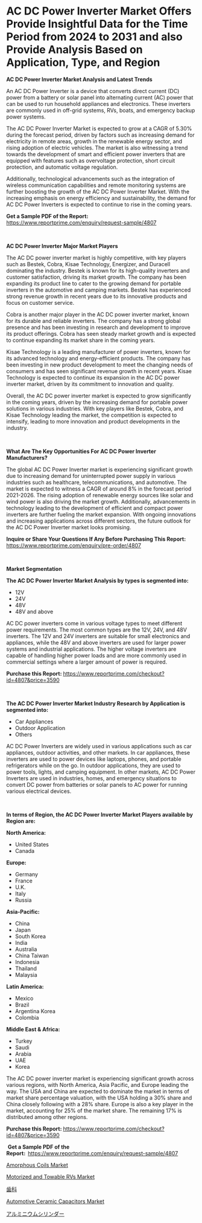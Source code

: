 <p><h1>AC DC Power Inverter Market Offers Provide Insightful Data for the Time Period from 2024 to 2031 and also Provide Analysis Based on Application, Type, and Region</h1></p><p><strong>AC DC Power Inverter Market Analysis and Latest Trends</strong></p>
<p><p>An AC DC Power Inverter is a device that converts direct current (DC) power from a battery or solar panel into alternating current (AC) power that can be used to run household appliances and electronics. These inverters are commonly used in off-grid systems, RVs, boats, and emergency backup power systems.</p><p>The AC DC Power Inverter Market is expected to grow at a CAGR of 5.30% during the forecast period, driven by factors such as increasing demand for electricity in remote areas, growth in the renewable energy sector, and rising adoption of electric vehicles. The market is also witnessing a trend towards the development of smart and efficient power inverters that are equipped with features such as overvoltage protection, short circuit protection, and automatic voltage regulation.</p><p>Additionally, technological advancements such as the integration of wireless communication capabilities and remote monitoring systems are further boosting the growth of the AC DC Power Inverter Market. With the increasing emphasis on energy efficiency and sustainability, the demand for AC DC Power Inverters is expected to continue to rise in the coming years.</p></p>
<p><strong>Get a Sample PDF of the Report:&nbsp;</strong> <a href="https://www.reportprime.com/enquiry/request-sample/4807">https://www.reportprime.com/enquiry/request-sample/4807</a></p>
<p>&nbsp;</p>
<p><strong>AC DC Power Inverter Major Market Players</strong></p>
<p><p>The AC DC power inverter market is highly competitive, with key players such as Bestek, Cobra, Kisae Technology, Energizer, and Duracell dominating the industry. Bestek is known for its high-quality inverters and customer satisfaction, driving its market growth. The company has been expanding its product line to cater to the growing demand for portable inverters in the automotive and camping markets. Bestek has experienced strong revenue growth in recent years due to its innovative products and focus on customer service.</p><p>Cobra is another major player in the AC DC power inverter market, known for its durable and reliable inverters. The company has a strong global presence and has been investing in research and development to improve its product offerings. Cobra has seen steady market growth and is expected to continue expanding its market share in the coming years.</p><p>Kisae Technology is a leading manufacturer of power inverters, known for its advanced technology and energy-efficient products. The company has been investing in new product development to meet the changing needs of consumers and has seen significant revenue growth in recent years. Kisae Technology is expected to continue its expansion in the AC DC power inverter market, driven by its commitment to innovation and quality.</p><p>Overall, the AC DC power inverter market is expected to grow significantly in the coming years, driven by the increasing demand for portable power solutions in various industries. With key players like Bestek, Cobra, and Kisae Technology leading the market, the competition is expected to intensify, leading to more innovation and product developments in the industry.</p></p>
<p>&nbsp;</p>
<p><strong>What Are The Key Opportunities For AC DC Power Inverter Manufacturers?</strong></p>
<p><p>The global AC DC Power Inverter market is experiencing significant growth due to increasing demand for uninterrupted power supply in various industries such as healthcare, telecommunications, and automotive. The market is expected to witness a CAGR of around 8% in the forecast period 2021-2026. The rising adoption of renewable energy sources like solar and wind power is also driving the market growth. Additionally, advancements in technology leading to the development of efficient and compact power inverters are further fueling the market expansion. With ongoing innovations and increasing applications across different sectors, the future outlook for the AC DC Power Inverter market looks promising.</p></p>
<p><strong>Inquire or Share Your Questions If Any Before Purchasing This Report:</strong> <a href="https://www.reportprime.com/enquiry/pre-order/4807">https://www.reportprime.com/enquiry/pre-order/4807</a></p>
<p>&nbsp;</p>
<p><strong>Market Segmentation</strong></p>
<p><strong>The AC DC Power Inverter Market Analysis by types is segmented into:</strong></p>
<p><ul><li>12V</li><li>24V</li><li>48V</li><li>48V and above</li></ul></p>
<p><p>AC DC power inverters come in various voltage types to meet different power requirements. The most common types are the 12V, 24V, and 48V inverters. The 12V and 24V inverters are suitable for small electronics and appliances, while the 48V and above inverters are used for larger power systems and industrial applications. The higher voltage inverters are capable of handling higher power loads and are more commonly used in commercial settings where a larger amount of power is required.</p></p>
<p><strong>Purchase this Report:&nbsp;</strong><a href="https://www.reportprime.com/checkout?id=4807&price=3590">https://www.reportprime.com/checkout?id=4807&price=3590</a></p>
<p>&nbsp;</p>
<p><strong>The AC DC Power Inverter Market Industry Research by Application is segmented into:</strong></p>
<p><ul><li>Car Appliances</li><li>Outdoor Application</li><li>Others</li></ul></p>
<p><p>AC DC Power Inverters are widely used in various applications such as car appliances, outdoor activities, and other markets. In car appliances, these inverters are used to power devices like laptops, phones, and portable refrigerators while on the go. In outdoor applications, they are used to power tools, lights, and camping equipment. In other markets, AC DC Power Inverters are used in industries, homes, and emergency situations to convert DC power from batteries or solar panels to AC power for running various electrical devices.</p></p>
<p>&nbsp;</p>
<p><strong>In terms of Region, the AC DC Power Inverter Market Players available by Region are:</strong></p>
<p>
    <p> <strong> North America: </strong>
        <ul>
            <li>United States</li>
            <li>Canada</li>
        </ul>
        </p> 
    <p> <strong> Europe: </strong>
        <ul>
            <li>Germany</li>
            <li>France</li>
            <li>U.K.</li>
            <li>Italy</li>
            <li>Russia</li>
        </ul>
        </p> 
    <p> <strong> Asia-Pacific: </strong>
        <ul>
            <li>China</li>
            <li>Japan</li>
            <li>South Korea</li>
            <li>India</li>
            <li>Australia</li>
            <li>China Taiwan</li>
            <li>Indonesia</li>
            <li>Thailand</li>
            <li>Malaysia</li>
        </ul>
        </p> 
    <p> <strong> Latin America: </strong>
        <ul>
            <li>Mexico</li>
            <li>Brazil</li>
            <li>Argentina Korea</li>
            <li>Colombia</li>
        </ul>
        </p> 
    <p> <strong> Middle East & Africa: </strong>
        <ul>
            <li>Turkey</li>
            <li>Saudi</li>
            <li>Arabia</li>
            <li>UAE</li>
            <li>Korea</li>
        </ul>
    </p>
    </p>
<p><p>The AC DC power inverter market is experiencing significant growth across various regions, with North America, Asia Pacific, and Europe leading the way. The USA and China are expected to dominate the market in terms of market share percentage valuation, with the USA holding a 30% share and China closely following with a 28% share. Europe is also a key player in the market, accounting for 25% of the market share. The remaining 17% is distributed among other regions.</p></p>
<p><strong>Purchase this Report: </strong><a href="https://www.reportprime.com/checkout?id=4807&price=3590">https://www.reportprime.com/checkout?id=4807&price=3590</a></p>
<p>&nbsp;<strong>Get a Sample PDF of the Report:&nbsp;&nbsp;</strong><a href="https://www.reportprime.com/enquiry/request-sample/4807">https://www.reportprime.com/enquiry/request-sample/4807</a></p>
<p><strong></strong></p>
<p><p><a href="https://github.com/dimitrishawkinswaynenp91rgz/Market-Research-Report-List-2/blob/main/amorphous-coils-market.md">Amorphous Coils Market</a></p><p><a href="https://issuu.com/reportprime-2/docs/motorized-and-towable-rvs-market-size-2030.pptx">Motorized and Towable RVs Market</a></p><p><a href="https://medium.com/@jackieshlerin98056/%E6%AD%AF%E7%A7%91%E5%B8%82%E5%A0%B4-%E5%B8%82%E5%A0%B4%E3%82%B7%E3%82%A7%E3%82%A2-%E5%B8%82%E5%A0%B4%E3%83%88%E3%83%AC%E3%83%B3%E3%83%89-%E5%B0%86%E6%9D%A5%E3%81%AE%E6%88%90%E9%95%B7%E3%82%92%E6%8E%A2%E3%82%8B-e699c5d58848">歯科</a></p><p><a href="https://github.com/danielneavesallisons03mba/Market-Research-Report-List-1/blob/main/automotive-ceramic-capacitors-market.md">Automotive Ceramic Capacitors Market</a></p><p><a href="https://github.com/luffiazaza/Market-Research-Report-List-1/blob/main/998114015405.md">アルミニウムシリンダー</a></p></p>